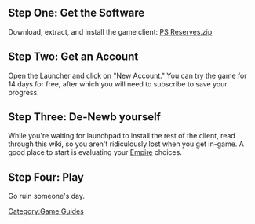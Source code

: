 ## Step One: Get the Software

Download, extract, and install the game client: [PS
Reserves.zip](http://download.station.sony.com/patch/download/pls/psreserves.zip)

## Step Two: Get an Account

Open the Launcher and click on "New Account." You can try the game for
14 days for free, after which you will need to subscribe to save your
progress.

## Step Three: De-Newb yourself

While you're waiting for launchpad to install the rest of the client,
read through this wiki, so you aren't ridiculously lost when you get
in-game. A good place to start is evaluating your
[Empire](../terminology/Empire.md) choices.

## Step Four: Play

Go ruin someone's day.

[Category:Game Guides](Category:Game_Guides.md)
